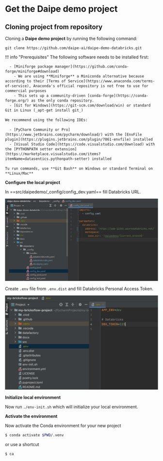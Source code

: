 # Get the Daipe demo project

## Cloning project from repository

Cloning a **Daipe demo project** by running the following command:

```
git clone https://github.com/daipe-ai/daipe-demo-databricks.git
```

!!! info "Prerequisites"
    The following software needs to be installed first:

      - [Miniforge package manager](https://github.com/conda-forge/miniforge#download)
        - We are using **Miniforge** a Miniconda alternative because according to their [Terms of Service](https://www.anaconda.com/terms-of-service), Anaconda's official repository is not free to use for commercial purposes
        - This sets up a community-driven [conda-forge](https://conda-forge.org/) as the only conda repository.
      - [Git for Windows](https://git-scm.com/download/win) or standard Git in Linux (_apt-get install git_)
      
    We recommend using the following IDEs:
    
      - [PyCharm Community or Pro](https://www.jetbrains.com/pycharm/download/) with the [EnvFile plugin](https://plugins.jetbrains.com/plugin/7861-envfile) installed
      - [Visual Studio Code](https://code.visualstudio.com/download) with the [PYTHONPATH setter extension](https://marketplace.visualstudio.com/items?itemName=datasentics.pythonpath-setter) installed

    Tu run commands, use **Git Bash** on Windows or standard Terminal on **Linux/Mac**

**Configure the local project**

In ==src/daipedemo/_config/config_dev.yaml== fill Databricks URL.

![](images/bricks_config.png)

Create `.env` file from `.env.dist` and fill Databricks Personal Access Token.

![](images/bricks_env_file.png)

**Initialize local environment**

Now run `./env-init.sh` which will initialize your local environment.

**Activate the environment**

Now activate the Conda environment for your new project

```bash
$ conda activate $PWD/.venv
```

or use a shortcut

```bash
$ ca
```